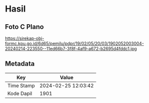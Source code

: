 # Hasil

## Foto C Plano

https://sirekap-obj-formc.kpu.go.id/6d65/pemilu/pdpr/19/02/05/20/03/1902052003004-20240214-223550--11ed66b7-3f8f-4af9-a672-b2695d4fddc1.jpg


## Metadata

| Key        | Value               |
| ---------- | ------------------- |
| Time Stamp | 2024-02-25 12:03:42 |
| Kode Dapil | 1901                |



